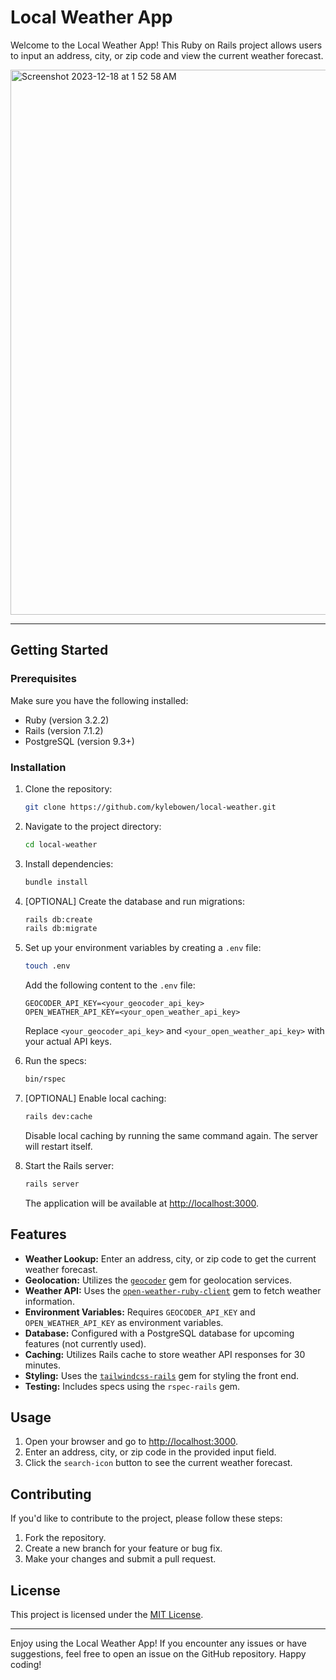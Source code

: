 # Local Weather App

Welcome to the Local Weather App! This Ruby on Rails project allows users to input an address, city, or zip code and view the current weather forecast.

<img width="872" alt="Screenshot 2023-12-18 at 1 52 58 AM" src="https://github.com/kylebowen/local-weather/assets/15739331/f56cfb52-e673-42a3-a1db-907bd878479e">

---

## Getting Started

### Prerequisites

Make sure you have the following installed:

- Ruby (version 3.2.2)
- Rails (version 7.1.2)
- PostgreSQL (version 9.3+)

### Installation

1. Clone the repository:

   ```bash
   git clone https://github.com/kylebowen/local-weather.git
   ```

2. Navigate to the project directory:

   ```bash
   cd local-weather
   ```

5. Install dependencies:

   ```bash
   bundle install
   ```

6. [OPTIONAL] Create the database and run migrations:

   ```bash
   rails db:create
   rails db:migrate
   ```

7. Set up your environment variables by creating a `.env` file:

   ```bash
   touch .env
   ```

   Add the following content to the `.env` file:

   ```dotenv
   GEOCODER_API_KEY=<your_geocoder_api_key>
   OPEN_WEATHER_API_KEY=<your_open_weather_api_key>
   ```

   Replace `<your_geocoder_api_key>` and `<your_open_weather_api_key>` with your actual API keys.

8. Run the specs:

   ```bash
   bin/rspec
   ```

6. [OPTIONAL] Enable local caching:

   ```bash
   rails dev:cache
   ```
   Disable local caching by running the same command again. The server will restart itself.

7. Start the Rails server:

   ```bash
   rails server
   ```

   The application will be available at [http://localhost:3000](http://localhost:3000).

## Features

- **Weather Lookup:** Enter an address, city, or zip code to get the current weather forecast.
- **Geolocation:** Utilizes the [`geocoder`](https://github.com/alexreisner/geocoder) gem for geolocation services.
- **Weather API:** Uses the [`open-weather-ruby-client`](https://github.com/dblock/open-weather-ruby-client) gem to fetch weather information.
- **Environment Variables:** Requires `GEOCODER_API_KEY` and `OPEN_WEATHER_API_KEY` as environment variables.
- **Database:** Configured with a PostgreSQL database for upcoming features (not currently used).
- **Caching:** Utilizes Rails cache to store weather API responses for 30 minutes.
- **Styling:** Uses the [`tailwindcss-rails`](https://github.com/rails/tailwindcss-rails) gem for styling the front end.
- **Testing:** Includes specs using the `rspec-rails` gem.

## Usage

1. Open your browser and go to [http://localhost:3000](http://localhost:3000).
2. Enter an address, city, or zip code in the provided input field.
3. Click the `search-icon` button to see the current weather forecast.

## Contributing

If you'd like to contribute to the project, please follow these steps:

1. Fork the repository.
2. Create a new branch for your feature or bug fix.
3. Make your changes and submit a pull request.

## License

This project is licensed under the [MIT License](LICENSE).

---

Enjoy using the Local Weather App! If you encounter any issues or have suggestions, feel free to open an issue on the GitHub repository. Happy coding!
